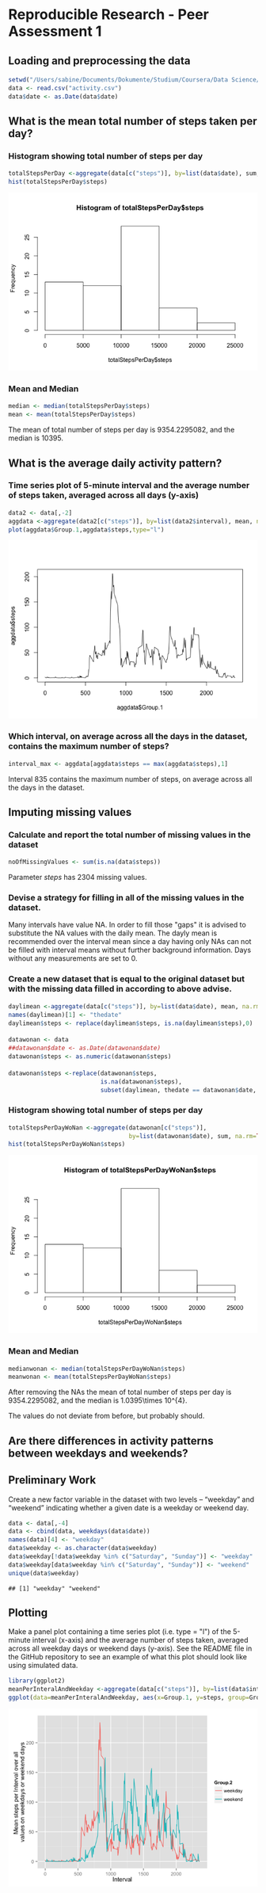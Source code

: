 # Reproducible Research - Peer Assessment 1

## Loading and preprocessing the data


```r
setwd("/Users/sabine/Documents/Dokumente/Studium/Coursera/Data Science/5 Reproducible Research/PeerAssessment1")
data <- read.csv("activity.csv")
data$date <- as.Date(data$date)
```

## What is the mean total number of steps taken per day?

### Histogram showing total number of steps per day


```r
totalStepsPerDay <-aggregate(data[c("steps")], by=list(data$date), sum, na.rm=TRUE)
hist(totalStepsPerDay$steps)
```

![](PA1_template_files/figure-html/unnamed-chunk-2-1.png) 

### Mean and Median


```r
median <- median(totalStepsPerDay$steps)
mean <- mean(totalStepsPerDay$steps)
```

The mean of total number of steps per day is 9354.2295082, and the median is 10395.

## What is the average daily activity pattern?
### Time series plot of 5-minute interval and the average number of steps taken, averaged across all days (y-axis)


```r
data2 <- data[,-2]
aggdata <-aggregate(data2[c("steps")], by=list(data2$interval), mean, na.rm=TRUE)
plot(aggdata$Group.1,aggdata$steps,type="l")
```

![](PA1_template_files/figure-html/unnamed-chunk-3-1.png) 

### Which interval, on average across all the days in the dataset, contains the maximum number of steps?


```r
interval_max <- aggdata[aggdata$steps == max(aggdata$steps),1]
```

Interval 835 contains the maximum number of steps, on average across all the days in the dataset.

## Imputing missing values

### Calculate and report the total number of missing values in the dataset


```r
noOfMissingValues <- sum(is.na(data$steps))
```

Parameter *steps* has 2304 missing values.

### Devise a strategy for filling in all of the missing values in the dataset. 
Many intervals have value NA. In order to fill those "gaps" it is advised to 
substitute the NA values with the daily mean. The dayly mean is recommended over the
interval mean since a day having only NAs can not be filled with interval means
without further background information. Days without any measurements are set to 0.

### Create a new dataset that is equal to the original dataset but with the missing data filled in according to above advise.


```r
daylimean <-aggregate(data[c("steps")], by=list(data$date), mean, na.rm=TRUE)
names(daylimean)[1] <- "thedate"
daylimean$steps <- replace(daylimean$steps, is.na(daylimean$steps),0)

datawonan <- data
##datawonan$date <- as.Date(datawonan$date)
datawonan$steps <- as.numeric(datawonan$steps)

datawonan$steps <-replace(datawonan$steps,
                          is.na(datawonan$steps),
                          subset(daylimean, thedate == datawonan$date, select = c(steps))[1,1])
```

### Histogram showing total number of steps per day


```r
totalStepsPerDayWoNan <-aggregate(datawonan[c("steps")], 
                                  by=list(datawonan$date), sum, na.rm=TRUE)
hist(totalStepsPerDayWoNan$steps)
```

![](PA1_template_files/figure-html/unnamed-chunk-7-1.png) 

### Mean and Median


```r
medianwonan <- median(totalStepsPerDayWoNan$steps)
meanwonan <- mean(totalStepsPerDayWoNan$steps)
```

After removing the NAs the mean of total number of steps per day is 9354.2295082, and the median is 1.0395\times 10^{4}.

The values do not deviate from before, but probably should.

## Are there differences in activity patterns between weekdays and weekends?

## Preliminary Work
Create a new factor variable in the dataset with two levels – “weekday” and “weekend” indicating whether a given date is a weekday or weekend day.


```r
data <- data[,-4]
data <- cbind(data, weekdays(data$date))
names(data)[4] <- "weekday"
data$weekday <- as.character(data$weekday)
data$weekday[!data$weekday %in% c("Saturday", "Sunday")] <- "weekday"
data$weekday[data$weekday %in% c("Saturday", "Sunday")] <- "weekend"
unique(data$weekday)
```

```
## [1] "weekday" "weekend"
```

## Plotting
Make a panel plot containing a time series plot (i.e. type = "l") of the 5-minute interval (x-axis) and the average number of steps taken, averaged across all weekday days or weekend days (y-axis). See the README file in the GitHub repository to see an example of what this plot should look like using simulated data.


```r
library(ggplot2)
meanPerInteralAndWeekday <-aggregate(data[c("steps")], by=list(data$interval, data$weekday), mean, na.rm=TRUE)
ggplot(data=meanPerInteralAndWeekday, aes(x=Group.1, y=steps, group=Group.2, color=Group.2)) + ylab("Mean steps per Interval over all \nvalues on weekdays or weekend days") + xlab("Interval") + geom_line()
```

![](PA1_template_files/figure-html/unnamed-chunk-10-1.png) 
